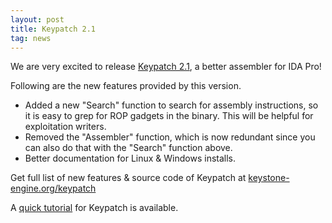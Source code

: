 ```yaml
---
layout: post
title: Keypatch 2.1
tag: news
---
```


We are very excited to release [Keypatch 2.1](http://keystone-engine.org/keypatch), a better assembler for IDA Pro!

Following are the new features provided by this version.

- Added a new "Search" function to search for assembly instructions, so it is easy to grep
  for ROP gadgets in the binary. This will be helpful for exploitation writers.
- Removed the "Assembler" function, which is now redundant since you can also do
  that with the "Search" function above.
- Better documentation for Linux & Windows installs.


Get full list of new features & source code of Keypatch at [keystone-engine.org/keypatch](http://keystone-engine.org/keypatch)

A [quick tutorial](http://keystone-engine.org/keypatch/tutorial/) for Keypatch is available.
